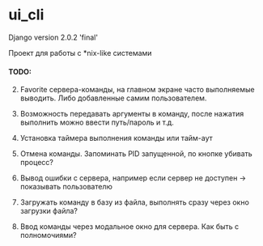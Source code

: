 # ui_cli

Django version 2.0.2 'final'

Проект для работы с *nix-like системами

#### **TODO:**

2. Favorite сервера-команды, на главном экране часто выполняемые выводить.
Либо добавленные самим пользователем.

3. Возможность передавать аргументы в команду, после нажатия выполнить можно ввести путь/пароль и т.д.

4. Установка таймера выполнения команды или тайм-аут

5. Отмена команды. Запоминать PID запущенной, по кнопке убивать процесс?

6. Вывод ошибки с сервера, например если сервер не доступен -> показывать пользователю

7. Загружать команду в базу из файла, выполнять сразу через окно загрузки файла?
 
8. Ввод команды через модальное окно для сервера. Как быть с полномочиями?
